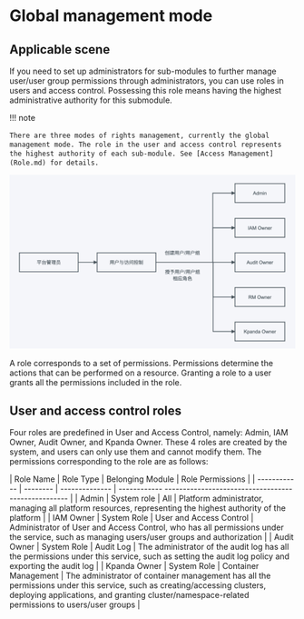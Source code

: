 # Global management mode

## Applicable scene

If you need to set up administrators for sub-modules to further manage user/user group permissions through administrators, you can use roles in users and access control. Possessing this role means having the highest administrative authority for this submodule.

!!! note

    There are three modes of rights management, currently the global management mode. The role in the user and access control represents the highest authority of each sub-module. See [Access Management] (Role.md) for details.

![Global Management](../../images/global01png.png)

A role corresponds to a set of permissions. Permissions determine the actions that can be performed on a resource. Granting a role to a user grants all the permissions included in the role.

## User and access control roles

Four roles are predefined in User and Access Control, namely: Admin, IAM Owner, Audit Owner, and Kpanda Owner. These 4 roles are created by the system, and users can only use them and cannot modify them. The permissions corresponding to the role are as follows:

| Role Name | Role Type | Belonging Module | Role Permissions |
| ------------ | -------- | -------------- | ------------ --------------------------------------------------- |
| Admin | System role | All | Platform administrator, managing all platform resources, representing the highest authority of the platform |
| IAM Owner | System Role | User and Access Control | Administrator of User and Access Control, who has all permissions under the service, such as managing users/user groups and authorization |
| Audit Owner | System Role | Audit Log | The administrator of the audit log has all the permissions under this service, such as setting the audit log policy and exporting the audit log |
| Kpanda Owner | System Role | Container Management | The administrator of container management has all the permissions under this service, such as creating/accessing clusters, deploying applications, and granting cluster/namespace-related permissions to users/user groups |